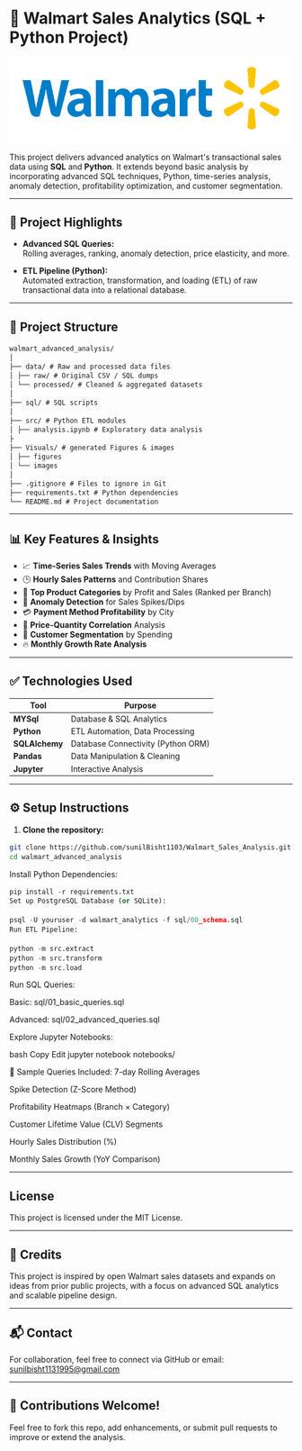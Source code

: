 # 🛒 Walmart Sales Analytics (SQL + Python Project)

![Project Pipeline](https://github.com/sunilBisht1103/Walmart_Sales_Analysis/blob/e98361693f8e43f4de0916f5421c90e1a3f309b6/walmart_image.png)



This project delivers advanced analytics on Walmart's transactional sales data using **SQL** and **Python**. It extends beyond basic analysis by incorporating advanced SQL techniques, Python, time-series analysis, anomaly detection, profitability optimization, and customer segmentation.

---

## 📌 Project Highlights

- **Advanced SQL Queries:**  
  Rolling averages, ranking, anomaly detection, price elasticity, and more.
  
- **ETL Pipeline (Python):**  
  Automated extraction, transformation, and loading (ETL) of raw transactional data into a relational database.

---

## 📂 Project Structure
```plaintext
walmart_advanced_analysis/
│
├── data/ # Raw and processed data files
│ ├── raw/ # Original CSV / SQL dumps
│ └── processed/ # Cleaned & aggregated datasets
│
├── sql/ # SQL scripts
|
├── src/ # Python ETL modules
│ ├── analysis.ipynb # Exploratory data analysis
├
├── Visuals/ # generated Figures & images
│ ├── figures
│ └── images
│
├── .gitignore # Files to ignore in Git
├── requirements.txt # Python dependencies
└── README.md # Project documentation
```
------


## 📊 Key Features & Insights

- 📈 **Time-Series Sales Trends** with Moving Averages
- 🕒 **Hourly Sales Patterns** and Contribution Shares
- 📌 **Top Product Categories** by Profit and Sales (Ranked per Branch)
- 🚨 **Anomaly Detection** for Sales Spikes/Dips
- 💳 **Payment Method Profitability** by City
- 🔗 **Price-Quantity Correlation** Analysis
- 👥 **Customer Segmentation** by Spending
- 🔥 **Monthly Growth Rate Analysis**

---

## ✅ Technologies Used

| Tool            | Purpose                             |
|-----------------|------------------------------------|
| **MYSql**       | Database & SQL Analytics            |
| **Python**      | ETL Automation, Data Processing     |
| **SQLAlchemy**  | Database Connectivity (Python ORM)  |
| **Pandas**      | Data Manipulation & Cleaning        |
| **Jupyter**     | Interactive Analysis                |

---

## ⚙️ Setup Instructions

1. **Clone the repository:**
```bash
git clone https://github.com/sunilBisht1103/Walmart_Sales_Analysis.git
cd walmart_advanced_analysis

```

Install Python Dependencies:
```python
pip install -r requirements.txt
Set up PostgreSQL Database (or SQLite):

psql -U youruser -d walmart_analytics -f sql/00_schema.sql
Run ETL Pipeline:

python -m src.extract
python -m src.transform
python -m src.load
```
Run SQL Queries:

Basic: sql/01_basic_queries.sql

Advanced: sql/02_advanced_queries.sql

Explore Jupyter Notebooks:

bash
Copy
Edit
jupyter notebook notebooks/

🚀 Sample Queries Included:
7-day Rolling Averages

Spike Detection (Z-Score Method)

Profitability Heatmaps (Branch × Category)

Customer Lifetime Value (CLV) Segments

Hourly Sales Distribution (%)

Monthly Sales Growth (YoY Comparison)

---

## License

This project is licensed under the MIT License. 

---

## 🙌 Credits

This project is inspired by open Walmart sales datasets and expands on ideas from prior public projects, with a focus on advanced SQL analytics and scalable pipeline design.

---

## 📬 Contact

For collaboration, feel free to connect via GitHub or email: sunilbisht1131995@gmail.com

---

## 🌟 Contributions Welcome!

Feel free to fork this repo, add enhancements, or submit pull requests to improve or extend the analysis.
